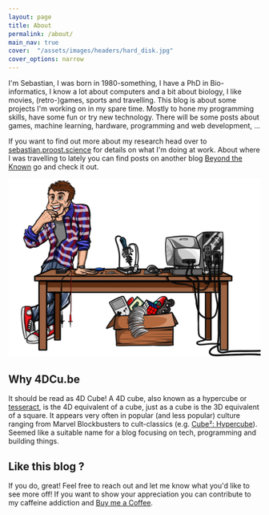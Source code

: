 ```yaml
---
layout: page
title: About
permalink: /about/
main_nav: true
cover:  "/assets/images/headers/hard_disk.jpg"
cover_options: narrow
---
```


I'm Sebastian, I was born in 1980-something, I have a PhD in Bio-informatics, I know a lot about computers and a bit about biology, I like movies, (retro-)games, sports and travelling. This blog is about some projects I'm working on in my spare time. Mostly to hone my programming skills, have some fun or try new technology. There will be some posts about games, machine learning, hardware, programming and web development, ...

If you want to find out more about my research head over to [sebastian.proost.science](https://sebastian.proost.science) for details on what I'm doing at work. About where I was travelling to lately you can find posts on another blog [Beyond the Known](https://www.beyond-the-known.eu/) go and check it out.


![Box with things](/assets/mascot.no_shadow.png)

## Why 4DCu.be

It should be read as 4D Cube! A 4D cube, also known as a hypercube or [tesseract](https://en.wikipedia.org/wiki/Tesseract), is the 4D equivalent of a cube, just as a cube is the 3D equivalent of a square. It appears very often in popular (and less popular) culture ranging from Marvel Blockbusters to cult-classics (e.g. [Cube²: Hypercube](https://en.wikipedia.org/wiki/Cube_2:_Hypercube)). Seemed like a suitable name  for a blog focusing on tech, programming and building things.


## Like this blog ?

If you do, great! Feel free to reach out and let me know what you'd like to see more off! If you want to show your
appreciation you can contribute to my caffeine addiction and [Buy me a Coffee](https://buymeacoffee.com/{{site.buy_me_a_coffee_username}}).
